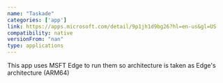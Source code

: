 ```yaml
---
name: "Taskade"
categories: ['app']
link: https://apps.microsoft.com/detail/9p1jh1d9bg26?hl=en-us&gl=US
compatibility: native
versionFrom: "nan"
type: applications
---
```


This app uses MSFT Edge to run them so architecture is taken as Edge's architecture (ARM64)